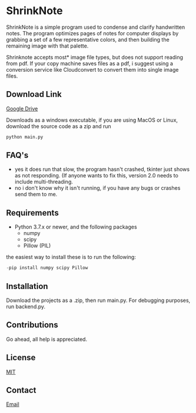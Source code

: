 # ShrinkNote
ShrinkNote is a simple program used to condense and clarify handwritten
notes.  The program optimizes pages of notes for computer displays by
grabbing a set of a few representative colors, and then building the
remaining image with that palette.

Shrinknote accepts most* image file types, but does not support reading from pdf.  If your copy machine
saves files as a pdf, i suggest using a conversion service like Cloudconvert to convert them into single image
files.

## Download Link
[Google Drive](https://drive.google.com/file/d/1F2x0Ey-YVUT6FgW2rSDjAtNeW_OE1weK/view?usp=sharing)

Downloads as a windows executable, if you are using MacOS or Linux, download the
source code as a zip and run
```bash
python main.py
```

## FAQ's
- yes it does run that slow, the program hasn't crashed, tkinter just
shows as not responding.  (If anyone wants to fix this, version 2.0 needs
to include multi-threading.
- no i don't know why it isn't running, if you have any bugs or crashes send them to me.
## Requirements
- Python 3.7.x or newer, and the following packages
  - numpy
  - scipy
  - Pillow (PIL)

the easiest way to install these is to run the following:

```python
-pip install numpy scipy Pillow
```

## Installation
Download the projects as a .zip, then run main.py.  For debugging purposes, run backend.py.

## Contributions
Go ahead, all help is appreciated.

## License
[MIT](https://choosealicense.com/licenses/mit/#)

## Contact
[Email](mailto:dalyn.dalton.dd@gmail.com)
